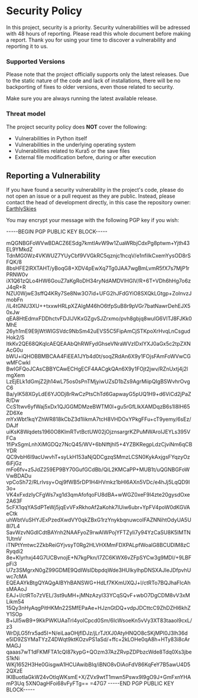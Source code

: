# Security Policy

In this project, security is a priority. Security vulnerabilities will be
adressed with 48 hours of reporting. Please read this whole document before
making a report. Thank you for using your time to discover a vulnerability 
and reporting it to us.

### Supported Versions

Please note that the project officially supports only the latest releases. 
Due to the static nature of the code and lack of installations, there will
be no backporting of fixes to older versions, even those related to security. 

Make sure you are always running the latest available release.

### Threat model
The project security policy does **NOT** cover the following:
- Vulnerabilities in Python itself
- Vulnerabilities in the underlying operating system
- Vulnerabilities related to Kura5 or the save files
- External file modification before, during or after execution

## Reporting a Vulnerability

If you have found a security vulnerability in the project's code, please do not
open an issue or a pull request as they are public. Instead, please contact the 
head of development directly, in this case the repository owner: [EarthlySkies](https://github.com/EarthlySkies/)

You may encrypt your message with the following PGP key if you wish:

-----BEGIN PGP PUBLIC KEY BLOCK-----

mQGNBGFoWVwBDACZ6ESdg7kmtIAvW9w1ZuaWRbjCdxPg8ptwm+Yjth43EL9YMkdZ
TdnMG0Wz4VKWUZ7YUyCbf9VVGkRC5qznjc1hcqV/e1nfiIkCxemYysOD8rSFQK/8
8bsHFE2lRXTAHT/yBoqG8+XDV4pEwXq7Tg0JAA7wgBmLvmR5fX7s7MjP1rPRNW0v
iX1Q61zQLo4HW6GouZ7aKgRoDH34ryNdAMDVlHGlV/R+6T+VDh6hHg7o6zJ4qR+R
NZU0WjwE3sffQ4KRy7Se8Nw3O7id+UFG2hJFdGYiO8SXQkLGtgp+ZoInvzJmobFn
/iL4tGNU3XU++txxwHRLpXZAIgM46hO6tfpSuB8r9pVGr7batNawrDehEJX50xJw
qEA8HtEdmxFDDhctvFDJlJVKxGZgvSJZrxmo/pvh8gbjq8wuIG6VITJ8FJKk0MhE
26yh1mE9E9jWtWIGSVdc9NbSm42uEVS5C5FipAmCjSTKpoXrHvqLnCsgudHok2/S
ItkKv2QE68QKqIcAEQEAAbQhRWFydGhseVNraWVzIDxlYXJ0aGx5c2tpZXNAcG0u
bWU+iQHOBBMBCAA4FiEEA1JYb4d0t/soqZRdAn6X9y1FOjsFAmFoWVwCGwMFCwkI
BwIGFQoJCAsCBBYCAwECHgECF4AACgkQAn6X9y1FOjt2jwv/RZnUxtj4j2lmgXem
LzEjELk1dGmjZ2jh14wL75os0sPnTMjyiwUZsD1bZs9AgrMiipQIgBSWvhrOvgC6
Ba/ylK58XGyLdE6YJODj8rRwCzPtsChTd6GapwayG5pUQ1H9+d6ViCd2jPaZR/Dw
CcS1twv6yfWaj5xDx1QJGGMDMzeBWTM0I+gu5rGfLlkXAMDqzB6s1l8IH65ZD6Xe
mYxWbt1kqYZhWR818kCbZ3d1likmA7tcH8VHDOxYPkgFFu+cT9yemy/6sEz/DAJf
uiKsK8Wqdets1960O8KlmRTvtBctUW02jOjznsargrKZPuMWAroIJEYLs395VFCa
1fiPxSgmLnhXiMGDQz7NcQ45/WV+6bNlftjhI5+4YZBKRegpLdzCjviNm6qCBYDR
QC9vbH6I9acUwvhT+syLkH153aNjQDCgzqSMmzLCSN0KykAxjgsFYqzyOz6iFjGz
mFo6fv+z5JdZ259EP9BY70GufGCdBb/QiL2KMCaPP+MUB1t/uQGNBGFoWVwBDADu
vpCoSh72/RLrlvsy+Oqj9fWB5rDP1H4HVmkz1bHl6AXn5VDc/e4hJj5LqQD9I3o+
VK4xFxdzIyCFgWs7xg1d3qmAfofqoFU8dBA+wWGZ0xeF9I4zte20gysdOxe2A63F
5cFX1qqYASdPTeWj5jqEvVFxRkhoAf2aKohk7lUiw6ubr+YpFV4poW0dKGVAeCtk
uhWbtVuSHYJExPzedXwdVY0qkZBxG1rzYnykbqnuwcoIFAZNNihtOdyUA5U8l7L4
SavWzvNGdICdtBAYnh2NAAFyoZ9rwAIWPojYFTZyIi7y94YzCaSU8K5IMTN1UtmV
iTNPtYmtwc2ZkbReiGYjvsyT0Rg2HLVHXMmFDXPALpfWoalG8BCUDlM8zCRyqdi2
8e+Klyrhxj44G7UCBvnojE+N7kgPkn/I7ZC6KWX6vZFpSYCw3g9MDI/+9LBFpFi3
U7z3SMgrxN0gZ99GDME9QdIWsIDbpdqWde3HUIkylhpDNSXAJIeJDfpvhUwc7cMA
EQEAAYkBtgQYAQgAIBYhBANSWG+HdLf7KKmUXQJ+l/ctRTo7BQJhaFlcAhsMAAoJ
EAJ+l/ctRTo7zVEL/3st9uMH+jMNzAzyI33YCqSQvF+wbO7DgCDM8vV3xMLikm54
15Qy3nHyAqgPitHKMn22SMfEPaAe+HJznGtDQ+vdpJDCttcC9ZhDZHl6khZY1SOp
B+lJI5wB9+9KkPWKUAaTrI4yolCpcd0Sm/6IcWsoeKn5vVy3XT83taaol9cxL/z3
WrDjLG5frx5ad5I+N/eiLaaOHjflDJz/jLrTJtXJ0AtyHNQO8cSKjMPl0J3lh36d
e5ID9ZSYMaTYzZ4DWqt9ktKOzvPS1aSd/+ffc+2kLOHe0qA8h+HTy83i8cArMAGJ
qaaas7wT1dFKMFTA1cQl87kypG+QOzm37AzZRvpZDPbzcWde8Tdq0Xs3jbeS1kNi
WKj1652H3He0GisgwA1HCUAwibBIq/iBNO8vDiAoFdV86KqFeY7B5awU4D52QXzE
lKIBuotIaGkW24vOtlqWKsmE+X/ZVx9wtT1mwn5Pswx9l9gO9J+GmFxnYHAmP3Uq
5XNOagHFoi68vFyFTg==
=47G7
-----END PGP PUBLIC KEY BLOCK-----
